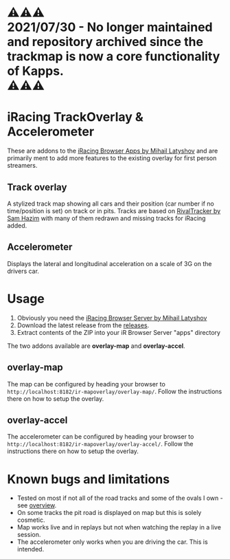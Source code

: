 # :warning::warning::warning: <br/> 2021/07/30 - No longer maintained and repository archived since the trackmap is now a core functionality of Kapps. <br/> :warning::warning::warning:


iRacing TrackOverlay & Accelerometer 
====================================

These are addons to the [iRacing Browser Apps by Mihail Latyshov](http://ir-apps.kutu.ru/) and are primarily ment to add more features to the existing overlay for first person streamers.

Track overlay
-------------

A stylized track map showing all cars and their position (car number if no time/position is set) on track or in pits. Tracks are based on [RivalTracker by Sam Hazim](https://github.com/SamHazim/RivalTracker) with many of them redrawn and missing tracks for iRacing added.

Accelerometer
-------------

Displays the lateral and longitudinal acceleration on a scale of 3G on the drivers car.

Usage
=====

1. Obviously you need the [iRacing Browser Server by Mihail Latyshov](http://ir-apps.kutu.ru/)
2. Download the latest release from the [releases](//github.com/MorisatoK/ir-mapoverlay/releases).
3. Extract contents of the ZIP into your iR Browser Server "apps" directory

The two addons available are **overlay-map** and **overlay-accel**.

overlay-map
-----------

The map can be configured by heading your browser to `http://localhost:8182/ir-mapoverlay/overlay-map/`. Follow the instructions there on how to setup the overlay.

overlay-accel
-------------

The accelerometer can be configured by heading your browser to `http://localhost:8182/ir-mapoverlay/overlay-accel/`. Follow the instructions there on how to setup the overlay.

Known bugs and limitations
==========================

* Tested on most if not all of the road tracks and some of the ovals I own - see [overview](./TRACKS.md).
* On some tracks the pit road is displayed on map but this is solely cosmetic.
* Map works live and in replays but not when watching the replay in a live session.
* The accelerometer only works when you are driving the car. This is intended.
